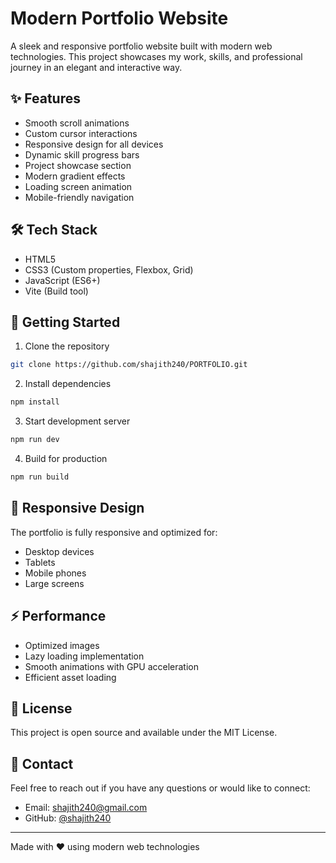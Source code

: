 # Modern Portfolio Website 

A sleek and responsive portfolio website built with modern web technologies. This project showcases my work, skills, and professional journey in an elegant and interactive way.

## ✨ Features

- Smooth scroll animations
- Custom cursor interactions
- Responsive design for all devices
- Dynamic skill progress bars
- Project showcase section
- Modern gradient effects
- Loading screen animation
- Mobile-friendly navigation

## 🛠️ Tech Stack

- HTML5
- CSS3 (Custom properties, Flexbox, Grid)
- JavaScript (ES6+)
- Vite (Build tool)

## 🚀 Getting Started

1. Clone the repository
```bash
git clone https://github.com/shajith240/PORTFOLIO.git
```

2. Install dependencies
```bash
npm install
```

3. Start development server
```bash
npm run dev
```

4. Build for production
```bash
npm run build
```

## 📱 Responsive Design

The portfolio is fully responsive and optimized for:
- Desktop devices
- Tablets
- Mobile phones
- Large screens

## ⚡ Performance

- Optimized images
- Lazy loading implementation
- Smooth animations with GPU acceleration
- Efficient asset loading

## 📄 License

This project is open source and available under the MIT License.

## 🤝 Contact

Feel free to reach out if you have any questions or would like to connect:
- Email: shajith240@gmail.com
- GitHub: [@shajith240](https://github.com/shajith240)

---
Made with ❤️ using modern web technologies